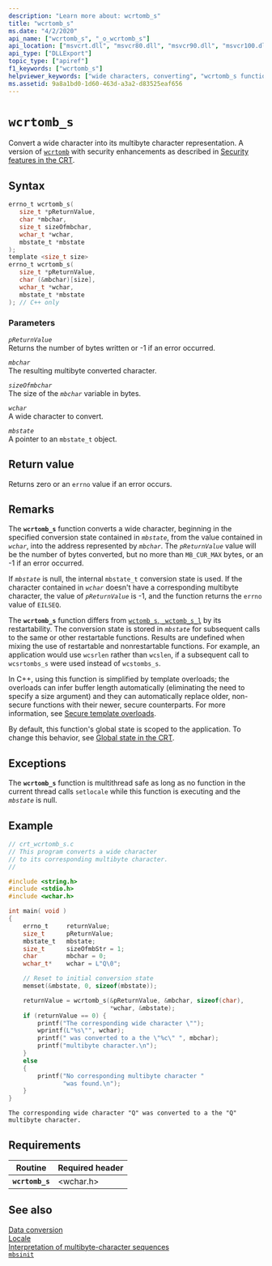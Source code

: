 ```yaml
---
description: "Learn more about: wcrtomb_s"
title: "wcrtomb_s"
ms.date: "4/2/2020"
api_name: ["wcrtomb_s", "_o_wcrtomb_s"]
api_location: ["msvcrt.dll", "msvcr80.dll", "msvcr90.dll", "msvcr100.dll", "msvcr100_clr0400.dll", "msvcr110.dll", "msvcr110_clr0400.dll", "msvcr120.dll", "msvcr120_clr0400.dll", "ucrtbase.dll", "api-ms-win-crt-convert-l1-1-0.dll"]
api_type: ["DLLExport"]
topic_type: ["apiref"]
f1_keywords: ["wcrtomb_s"]
helpviewer_keywords: ["wide characters, converting", "wcrtomb_s function", "multibyte characters", "characters, converting"]
ms.assetid: 9a8a1bd0-1d60-463d-a3a2-d83525eaf656
---
```

# `wcrtomb_s`

Convert a wide character into its multibyte character representation. A version of [`wcrtomb`](wcrtomb.md) with security enhancements as described in [Security features in the CRT](../security-features-in-the-crt.md).

## Syntax

```C
errno_t wcrtomb_s(
   size_t *pReturnValue,
   char *mbchar,
   size_t sizeOfmbchar,
   wchar_t *wchar,
   mbstate_t *mbstate
);
template <size_t size>
errno_t wcrtomb_s(
   size_t *pReturnValue,
   char (&mbchar)[size],
   wchar_t *wchar,
   mbstate_t *mbstate
); // C++ only
```

### Parameters

*`pReturnValue`*\
Returns the number of bytes written or -1 if an error occurred.

*`mbchar`*\
The resulting multibyte converted character.

*`sizeOfmbchar`*\
The size of the *`mbchar`* variable in bytes.

*`wchar`*\
A wide character to convert.

*`mbstate`*\
A pointer to an `mbstate_t` object.

## Return value

Returns zero or an `errno` value if an error occurs.

## Remarks

The **`wcrtomb_s`** function converts a wide character, beginning in the specified conversion state contained in *`mbstate`*, from the value contained in *`wchar`*, into the address represented by *`mbchar`*. The *`pReturnValue`* value will be the number of bytes converted, but no more than `MB_CUR_MAX` bytes, or an -1 if an error occurred.

If *`mbstate`* is null, the internal `mbstate_t` conversion state is used. If the character contained in *`wchar`* doesn't have a corresponding multibyte character, the value of *`pReturnValue`* is -1, and the function returns the `errno` value of `EILSEQ`.

The **`wcrtomb_s`** function differs from [`wctomb_s`, `_wctomb_s_l`](wctomb-s-wctomb-s-l.md) by its restartability. The conversion state is stored in *`mbstate`* for subsequent calls to the same or other restartable functions. Results are undefined when mixing the use of restartable and nonrestartable functions. For example, an application would use `wcsrlen` rather than `wcslen`, if a subsequent call to `wcsrtombs_s` were used instead of `wcstombs_s`.

In C++, using this function is simplified by template overloads; the overloads can infer buffer length automatically (eliminating the need to specify a size argument) and they can automatically replace older, non-secure functions with their newer, secure counterparts. For more information, see [Secure template overloads](../secure-template-overloads.md).

By default, this function's global state is scoped to the application. To change this behavior, see [Global state in the CRT](../global-state.md).

## Exceptions

The **`wcrtomb_s`** function is multithread safe as long as no function in the current thread calls `setlocale` while this function is executing and the *`mbstate`* is null.

## Example

```C
// crt_wcrtomb_s.c
// This program converts a wide character
// to its corresponding multibyte character.
//

#include <string.h>
#include <stdio.h>
#include <wchar.h>

int main( void )
{
    errno_t     returnValue;
    size_t      pReturnValue;
    mbstate_t   mbstate;
    size_t      sizeOfmbStr = 1;
    char        mbchar = 0;
    wchar_t*    wchar = L"Q\0";

    // Reset to initial conversion state
    memset(&mbstate, 0, sizeof(mbstate));

    returnValue = wcrtomb_s(&pReturnValue, &mbchar, sizeof(char),
                            *wchar, &mbstate);
    if (returnValue == 0) {
        printf("The corresponding wide character \"");
        wprintf(L"%s\"", wchar);
        printf(" was converted to a the \"%c\" ", mbchar);
        printf("multibyte character.\n");
    }
    else
    {
        printf("No corresponding multibyte character "
               "was found.\n");
    }
}
```

```Output
The corresponding wide character "Q" was converted to a the "Q" multibyte character.
```

## Requirements

| Routine | Required header |
|---|---|
| **`wcrtomb_s`** | \<wchar.h> |

## See also

[Data conversion](../data-conversion.md)\
[Locale](../locale.md)\
[Interpretation of multibyte-character sequences](../interpretation-of-multibyte-character-sequences.md)\
[`mbsinit`](mbsinit.md)
